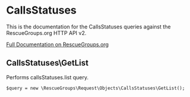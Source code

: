 # CallsStatuses

This is the documentation for the CallsStatuses queries against the RescueGroups.org HTTP API v2.

[Full Documentation on RescueGroups.org](https://userguide.rescuegroups.org/display/APIDG/Object+definitions#Objectdefinitions-)

## CallsStatuses\GetList

Performs callsStatuses.list query.

    $query = new \RescueGroups\Request\Objects\CallsStatuses\GetList();


